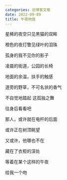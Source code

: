 ```yaml
---
categories: 旧博客文章
date: 2022-09-09
title: 午夜吻我
---
```


星稀的夜空只见黑猫的双眸

橙色的夜灯瞥见绿叶的泪珠

孤身的我不见你的影子

凌晨的街道，公园的长椅

地面的余温，扶手的触感

道旁的野草，不可名状的香气

不自觉地踏起 这孤独之舞

往身后看看吧

那人，或许就在电杆的后面

或许正在树顶眺望

又或许，他哪也不在

藏在了衣柜的深处

等着在某个这样的午夜

给我一个吻
